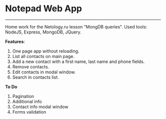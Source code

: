# Notepad Web App
---
Home work for the Netology.ru lesson "MongDB queries".
Used tools: NodeJS, Express, MongoDB, JQuery.

__Features__:
1. One page app without reloading.
2. List all contacts on main page.
3. Add a new contact with a first name, last name and phone fields.
4. Remove contacts.
5. Edit contacts in modal window.
6. Search in contacts list.

__To Do__
1. Pagination
2. Additional info
3. Contact info modal window
4. Forms validation
